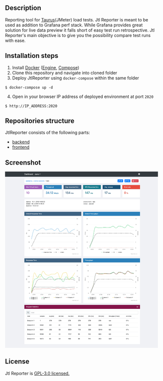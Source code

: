 ## Description
 Reporting tool for [Taurus](https://gettaurus.org)(JMeter) load tests. Jtl Reporter is meant to be used as addition to Grafana perf stack. While Grafana provides great solution for live data preview it falls short of easy test run retrospective. Jtl Reporter's main objective is to give you the possibility compare test runs with ease.

## Installation steps
1. Install [Docker](https://docs.docker.com/engine/installation/) ([Engine](https://docs.docker.com/engine/installation/), [Compose](https://docs.docker.com/compose/install/))
2. Clone this repository and navigate into cloned folder
3. Deploy JtlReporter using `docker-compose` within the same folder

  ```Shell
  $ docker-compose up -d
  ```

4. Open in your browser IP address of deployed environment at port `2020`

  ```
  $ http://IP_ADDRESS:2020
  ```

## Repositories structure
 JtlReporter consists of the following parts:
  * [backend](https://github.com/ludeknovy/jtl-reporter-be)
  * [frontend](https://github.com/ludeknovy/jtl-reporter-fe)


## Screenshot
![Item detail](/screenshots/item_detail.jpeg)

## License
Jtl Reporter is [GPL-3.0 licensed.](LICENSE)  
